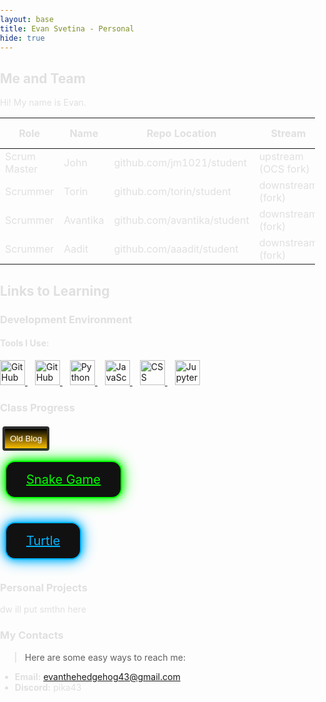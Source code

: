 ```yaml
---
layout: base
title: Evan Svetina - Personal
hide: true
---
```

<style>

body {
    background: #2c2c2cff
    font-family: 'Segoe UI', 'Roboto', 'Arial', sans-serif;
    color: #e0e0e0;
    margin: 0;
    padding: 0;
}

.cool {
    background: linear-gradient(0deg, #ffbf00ff 0%, #000000ff 100%);
    color: #ffffffff;
    margin: 4px;
    padding: 8px 8px;
    border: 4px solid #2e2e2eff;
    border-radius: 4px;
    transition: transform 0.2s, box-shadow 0.2s, background 0.3s ease;
}
.cool:hover {
    transform: scale(1.08);
    cursor: pointer;
}


.glow-button {
    background-color: #111;
    color: #00ff00;
    border: 2px solid #00ff00;
    box-shadow: 0 0 12px #00ff00, 0 0 24px #00ff00;
    transition: transform 0.2s, box-shadow 0.2s;
    font-size: 1.25rem;
    padding: 16px 32px;
    border-radius: 16px;
    margin: 12px 8px;
    display: inline-block;
}
.glow-button:hover {
    transform: scale(1.08);
    box-shadow: 0 0 24px #00ff00, 0 0 48px #00ff00;
    background-color: #222;
    color: #00ff00;
}
</style>

## Me and Team

Hi! My name is Evan.

| Role         | Name     | Repo Location                       | Stream                | Repo Name |
|--------------|----------|-------------------------------------|-----------------------|-----------|
| Scrum Master | John     | github.com/jm1021/student           | upstream (OCS fork)   | student   |
| Scrummer     | Torin    | github.com/torin/student            | downstream (fork)     | student   |
| Scrummer     | Avantika | github.com/avantika/student         | downstream (fork)     | student   |
| Scrummer     | Aadit    | github.com/aaadit/student           | downstream (fork)     | student   |


## Links to Learning

### Development Environment

#### Tools I Use:

<a href="https://github.com/Open-Coding-Society/student" style="margin-right: 12px;">
    <img src="https://img.shields.io/badge/GitHub-181717?logo=github&logoColor=white&style=for-the-badge" alt="GitHub" height="40">
</a>
<a href="https://open-coding-society.github.io/student" style="margin-right: 12px;">
    <img src="https://img.shields.io/badge/GitHub%20Pages-327FC7?logo=github&logoColor=white&style=for-the-badge" alt="GitHub Pages" height="40">
</a>
<a href="https://www.python.org/" style="margin-right: 12px;">
    <img src="https://img.shields.io/badge/Python-3776AB?logo=python&logoColor=white&style=for-the-badge" alt="Python" height="40">
</a>
<a href="https://developer.mozilla.org/docs/Web/JavaScript" style="margin-right: 12px;">
    <img src="https://img.shields.io/badge/JavaScript-F7DF1E?logo=javascript&logoColor=black&style=for-the-badge" alt="JavaScript" height="40">
</a>
<a href="https://developer.mozilla.org/docs/Web/CSS" style="margin-right: 12px;">
    <img src="https://img.shields.io/badge/CSS-1572B6?logo=css3&logoColor=white&style=for-the-badge" alt="CSS" height="40">
</a>
<a href="https://jupyter.org/" style="margin-right: 12px;">
    <img src="https://img.shields.io/badge/Jupyter-F37626?logo=jupyter&logoColor=white&style=for-the-badge" alt="Jupyter" height="40">
</a>

<br>

### Class Progress

<button class="cool" href="https://evansvetina.github.io/blog2.1/">Old Blog</button><br>
<a href="{{site.baseurl}}/hacks/snake" class="button glow-button" style="background-color: #111; color: #00ff00; border: 2px solid #00ff00; box-shadow: 0 0 12px #00ff00, 0 0 24px #00ff00; transition: transform 0.2s, box-shadow 0.2s;">
    Snake Game
</a>

<a href="{{site.baseurl}}/turtle" class="button glow-button" style="background-color: #111; color: #00b3ffff; border: 2px solid #00b3ffff; box-shadow: 0 0 12px #00b3ffff, 0 0 24px #00b3ffff; transition: transform 0.2s, box-shadow 0.2s;">
    Turtle
</a>

<br>

### Personal Projects
dw ill put smthn here


<!-- Contact Section -->
### My Contacts

> Here are some easy ways to reach me:

- **Email:** [evanthehedgehog43@gmail.com](mailto:evanthehedgehog43@gmail.com)
- **Discord:** pika43
